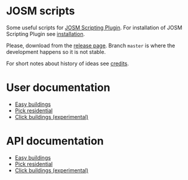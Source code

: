 # JOSM scripts
Some useful scripts for [JOSM Scripting Plugin]. For installation of JOSM
Scripting Plugin see [installation].

Please, download from the [release page]. Branch `master` is where the
development happens so it is not stable.

[JOSM Scripting Plugin]: http://gubaer.github.io/josm-scripting-plugin/
[installation]: https://github.com/Gubaer/josm-scripting-plugin#for-josm-users
[release page]: https://github.com/qeef/josm-scripts/releases

For short notes about history of ideas see [credits].

[credits]: ./doc/credits.md

# User documentation
- [Easy buildings](./doc/user/easy_buildings.md)
- [Pick residential](./doc/user/pick_residential.md)
- [Click buildings (experimental)](./doc/user/click_buildings.md)

# API documentation
- [Easy buildings](./doc/api/easy_buildings.md)
- [Pick residential](./doc/api/pick_residential.md)
- [Click buildings (experimental)](./doc/api/click_buildings.md)
